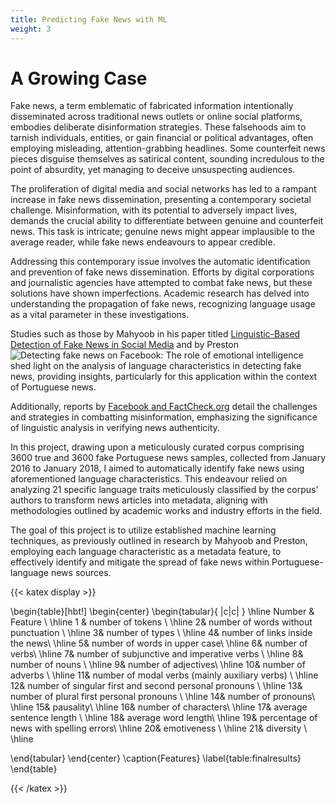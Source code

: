 ```yaml
---
title: Predicting Fake News with ML 
weight: 3
---
```


# A Growing Case

Fake news, a term emblematic of fabricated information intentionally disseminated across traditional news outlets or online social platforms, embodies deliberate disinformation strategies. These falsehoods aim to tarnish individuals, entities, or gain financial or political advantages, often employing misleading, attention-grabbing headlines. Some counterfeit news pieces disguise themselves as satirical content, sounding incredulous to the point of absurdity, yet managing to deceive unsuspecting audiences.

The proliferation of digital media and social networks has led to a rampant increase in fake news dissemination, presenting a contemporary societal challenge. Misinformation, with its potential to adversely impact lives, demands the crucial ability to differentiate between genuine and counterfeit news. This task is intricate; genuine news might appear implausible to the average reader, while fake news endeavours to appear credible.

Addressing this contemporary issue involves the automatic identification and prevention of fake news dissemination. Efforts by digital corporations and journalistic agencies have attempted to combat fake news, but these solutions have shown imperfections. Academic research has delved into understanding the propagation of fake news, recognizing language usage as a vital parameter in these investigations.

Studies such as those by Mahyoob in his paper titled [Linguistic-Based Detection of Fake News in Social Media](https://www.researchgate.net/publication/345997025_Linguistic-Based_Detection_of_Fake_News_in_Social_Media) and by Preston ![Detecting fake news on Facebook: The role of emotional intelligence](https://pubmed.ncbi.nlm.nih.gov/33705405/) shed light on the analysis of language characteristics in detecting fake news, providing insights, particularly for this application within the context of Portuguese news.

Additionally, reports by [Facebook and FactCheck.org](https://www.factcheck.org/fake-news/) detail the challenges and strategies in combatting misinformation, emphasizing the significance of linguistic analysis in verifying news authenticity.

In this project, drawing upon a meticulously curated corpus comprising 3600 true and 3600 fake Portuguese news samples, collected from January 2016 to January 2018, I aimed to automatically identify fake news using aforementioned language characteristics. This endeavour relied on analyzing 21 specific language traits meticulously classified by the corpus' authors to transform news articles into metadata, aligning with methodologies outlined by academic works and industry efforts in the field.

The goal of this project is to utilize established machine learning techniques, as previously outlined in research by Mahyoob and Preston, employing each language characteristic as a metadata feature, to effectively identify and mitigate the spread of fake news within Portuguese-language news sources.


{{< katex display >}}

\begin{table}[hbt!]
\begin{center}
\begin{tabular}{ |c|c| } 
\hline
Number & Feature    \\
\hline
1 & number of tokens \\
\hline
2& number of words without punctuation \\
\hline
3& number of types  \\
\hline
4& number of links inside the news\\
\hline
5& number of words in upper case\\
\hline
6& number of verbs\\
\hline
7& number of subjunctive and imperative verbs \\
\hline
8& number of nouns \\
\hline
9& number of adjectives\\
\hline
10& number of adverbs \\
\hline
11& number of modal verbs (mainly auxiliary verbs) \\
\hline
12& number of singular first and second personal pronouns \\
\hline
13& number of plural first personal pronouns \\
\hline
14& number of pronouns\\
\hline
15& pausality\\
\hline
16& number of characters\\
\hline
17& average sentence length \\
\hline
18& average word length\\
\hline
19& percentage of news with spelling errors\\
\hline
20& emotiveness \\
\hline
21& diversity \\
\hline

\end{tabular}
\end{center}
\caption{Features}
\label{table:finalresults}
\end{table}

{{< /katex >}} 